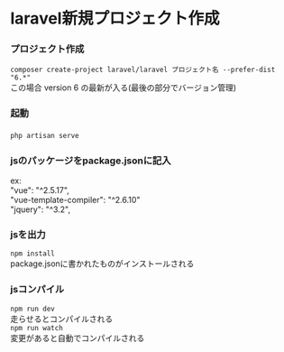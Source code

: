 # laravel新規プロジェクト作成

### プロジェクト作成  
```composer create-project laravel/laravel プロジェクト名 --prefer-dist "6.*"```  
この場合 version 6 の最新が入る(最後の部分でバージョン管理)  

### 起動  
```php artisan serve```　　

### jsのパッケージをpackage.jsonに記入
ex:  
"vue": "^2.5.17",  
   "vue-template-compiler": "^2.6.10"  
   "jquery": "^3.2",  

### jsを出力
```npm install```  
package.jsonに書かれたものがインストールされる  

### jsコンパイル
```npm run dev```  
走らせるとコンパイルされる  
```npm run watch```  
変更があると自動でコンパイルされる
